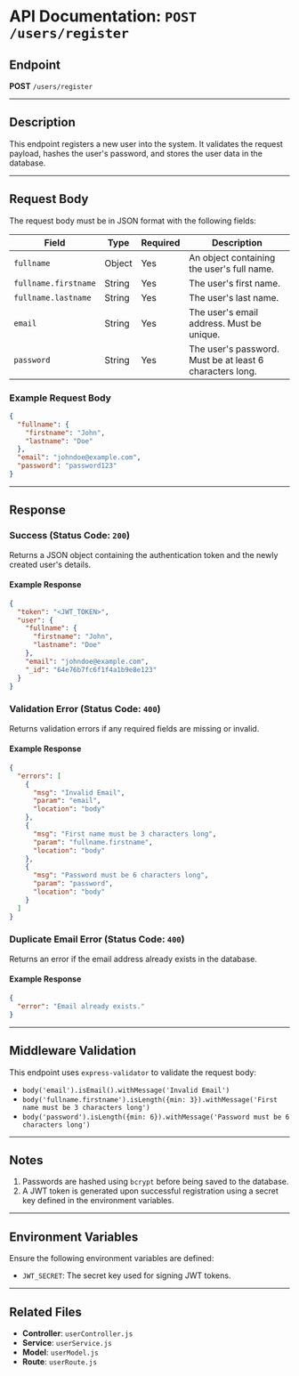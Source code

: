# API Documentation: `POST /users/register`

## Endpoint
**POST** `/users/register`

---

## Description
This endpoint registers a new user into the system. It validates the request payload, hashes the user's password, and stores the user data in the database.

---

## Request Body
The request body must be in JSON format with the following fields:

| Field              | Type   | Required | Description                                  |
|--------------------|--------|----------|----------------------------------------------|
| `fullname`         | Object | Yes      | An object containing the user's full name.   |
| `fullname.firstname` | String | Yes      | The user's first name.                       |
| `fullname.lastname`  | String | Yes      | The user's last name.                        |
| `email`            | String | Yes      | The user's email address. Must be unique.    |
| `password`         | String | Yes      | The user's password. Must be at least 6 characters long. |

### Example Request Body
```json
{
  "fullname": {
    "firstname": "John",
    "lastname": "Doe"
  },
  "email": "johndoe@example.com",
  "password": "password123"
}
```

---

## Response
### Success (Status Code: `200`)
Returns a JSON object containing the authentication token and the newly created user's details.

#### Example Response
```json
{
  "token": "<JWT_TOKEN>",
  "user": {
    "fullname": {
      "firstname": "John",
      "lastname": "Doe"
    },
    "email": "johndoe@example.com",
    "_id": "64e76b7fc6f1f4a1b9e8e123"
  }
}
```

### Validation Error (Status Code: `400`)
Returns validation errors if any required fields are missing or invalid.

#### Example Response
```json
{
  "errors": [
    {
      "msg": "Invalid Email",
      "param": "email",
      "location": "body"
    },
    {
      "msg": "First name must be 3 characters long",
      "param": "fullname.firstname",
      "location": "body"
    },
    {
      "msg": "Password must be 6 characters long",
      "param": "password",
      "location": "body"
    }
  ]
}
```

### Duplicate Email Error (Status Code: `400`)
Returns an error if the email address already exists in the database.

#### Example Response
```json
{
  "error": "Email already exists."
}
```

---

## Middleware Validation
This endpoint uses `express-validator` to validate the request body:
- `body('email').isEmail().withMessage('Invalid Email')`
- `body('fullname.firstname').isLength({min: 3}).withMessage('First name must be 3 characters long')`
- `body('password').isLength({min: 6}).withMessage('Password must be 6 characters long')`

---

## Notes
1. Passwords are hashed using `bcrypt` before being saved to the database.
2. A JWT token is generated upon successful registration using a secret key defined in the environment variables.

---

## Environment Variables
Ensure the following environment variables are defined:
- `JWT_SECRET`: The secret key used for signing JWT tokens.

---

## Related Files
- **Controller**: `userController.js`
- **Service**: `userService.js`
- **Model**: `userModel.js`
- **Route**: `userRoute.js`
